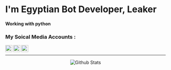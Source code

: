 # I'm Egyptian Bot Developer, Leaker 

#### Working with python 

### My Soical Media Accounts :

[<img align="left" alt="LKST1 | YouTube" width="22px" src="https://cdn.jsdelivr.net/npm/simple-icons@v3/icons/youtube.svg" />][youtube]
[<img align="left" alt="LKST1 | Twitter" width="22px" src="https://cdn.jsdelivr.net/npm/simple-icons@v3/icons/twitter.svg" />][twitter]
[<img align="left" alt="LKST1 | Discord" width="22px" src="https://cdn.jsdelivr.net/npm/simple-icons@v3/icons/discord.svg" />][discord]

<br />

---

<p align="center">
   <img src="https://github-readme-stats.vercel.app/api?username=LKST1&count_private=true&show_icons=true&theme=great-gatsby" alt="Github Stats"/>
</p>

[youtube]: https://www.youtube.com/channel/UCmpic1iFlJz0Ff_kkKrPijw
[twitter]: https://twitter.com/leaks_station
[discord]: https://discords.com/bio/p/leaksstationguy

